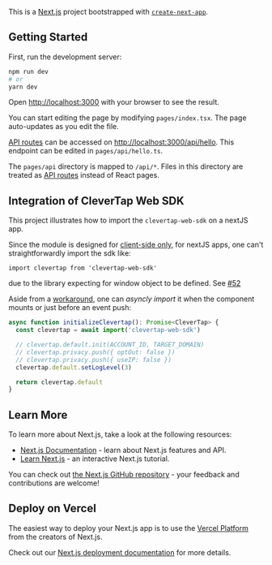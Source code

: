 This is a [Next.js](https://nextjs.org/) project bootstrapped with [`create-next-app`](https://github.com/vercel/next.js/tree/canary/packages/create-next-app).

## Getting Started

First, run the development server:

```bash
npm run dev
# or
yarn dev
```

Open [http://localhost:3000](http://localhost:3000) with your browser to see the result.

You can start editing the page by modifying `pages/index.tsx`. The page auto-updates as you edit the file.

[API routes](https://nextjs.org/docs/api-routes/introduction) can be accessed on [http://localhost:3000/api/hello](http://localhost:3000/api/hello). This endpoint can be edited in `pages/api/hello.ts`.

The `pages/api` directory is mapped to `/api/*`. Files in this directory are treated as [API routes](https://nextjs.org/docs/api-routes/introduction) instead of React pages.

## Integration of CleverTap Web SDK

This project illustrates how to import the `clevertap-web-sdk` on a nextJS app.

Since the module is designed for [client-side only](https://github.com/CleverTap/clevertap-web-sdk/issues/39#issuecomment-983328291), for nextJS apps, one can't straightforwardly import the sdk like: 

```
import clevertap from 'clevertap-web-sdk'
```

due to the library expecting for window object to be defined. See [#52](https://github.com/CleverTap/clevertap-web-sdk/issues/52)

Aside from a [workaround](https://github.com/CleverTap/clevertap-web-sdk/issues/39), one can *_asyncly import_* it when the component mounts or just before an event push:

```js
async function initializeClevertap(): Promise<CleverTap> {
  const clevertap = await import('clevertap-web-sdk')

  // clevertap.default.init(ACCOUNT_ID, TARGET_DOMAIN)
  // clevertap.privacy.push({ optOut: false })
  // clevertap.privacy.push({ useIP: false })
  clevertap.default.setLogLevel(3)

  return clevertap.default
}
```

## Learn More

To learn more about Next.js, take a look at the following resources:

- [Next.js Documentation](https://nextjs.org/docs) - learn about Next.js features and API.
- [Learn Next.js](https://nextjs.org/learn) - an interactive Next.js tutorial.

You can check out [the Next.js GitHub repository](https://github.com/vercel/next.js/) - your feedback and contributions are welcome!

## Deploy on Vercel

The easiest way to deploy your Next.js app is to use the [Vercel Platform](https://vercel.com/new?utm_medium=default-template&filter=next.js&utm_source=create-next-app&utm_campaign=create-next-app-readme) from the creators of Next.js.

Check out our [Next.js deployment documentation](https://nextjs.org/docs/deployment) for more details.
